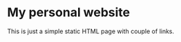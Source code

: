 My personal website
===================

This is just a simple static HTML page with couple of links.
